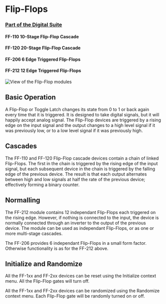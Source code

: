 # Flip-Flops
### [Part of the Digital Suite](DS.md)
#### FF-110 10-Stage Flip-Flop Cascade
#### FF-120 20-Stage Flip-Flop Cascade
#### FF-206 6 Edge Triggered Flip-Flops
#### FF-212 12 Edge Triggered Flip-Flops

![View of the Flip-Flop modules](FF.png "Flip-Flop Range")

## Basic Operation

A Flip-Flop or Toggle Latch changes its state from 0 to 1 or back again every time that it is triggered. It is designed to take digital signals, but it will happily accept analog signal. The Flip-Flop devices are triggered by a rising edge on the input signal and the output changes to a high level signal if it was previously low, or to a low level signal if it was previously high.

## Cascades

The FF-110 and FF-120 Flip-Flop cascade devices contain a chain of linked Flip-Flops. The first in the chain is triggered by the rising edge of the input signal, but each subsequent device in the chain is triggered by the falling edge of the previous device. The result is that each output alternates between high and low signals at half the rate of the previous device; effectively forming a binary counter.

## Normalling

The FF-212 module contains 12 independant Flip-Flops each triggered on the rising edge. However, if nothing is connected to the input, the device is normally connected through an inverter to the output of the previous device. The module can be used as independant Flip-Flops, or as one or more multi-stage cascades.

The FF-206 provides 6 independant Flip-Flops in a small form factor. Otherwise functionality is as for the FF-212 above.

## Initialize and Randomize

All the FF-1xx and FF-2xx devices can be reset using the Initialize context menu. All the Flip-Flop gates will turn off.

All the FF-1xx and FF-2xx devices can be randomized using the Randomize context menu. Each Flip-Flop gate will be randomly turned on or off.
